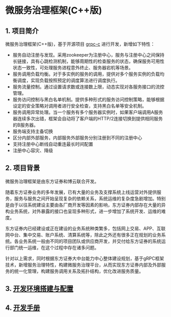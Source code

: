 # 微服务治理框架(C++版)

## 1. 项目简介

微服务治理框架(C++版)，基于开源项目 [grpc-c](https://github.com/grpc/grpc) 进行开发，新增如下特性：

- 服务自动注册与发现。采用zookeeper为注册中心，服务与注册中心之间保持长链接，具有心跳检测机制，能够周期性的检查服务的状态，确保服务可用性状态一致性，可处理服务进程意外终止、服务器宕机等场景。
- 服务调用负载均衡。对于多实例的服务的调用，提供对多个服务实例的负载均衡调度，实现负载按照预定的调度算法进行调度执行。
- 服务流量控制。通过设置请求数或连接数上限，动态实现对各服务接口的流控管理。
- 服务访问控制与黑白名单机制。提供多种形式的服务访问控制策略，能够根据设定的安全策略对调用者进行安全检查，支持黑白名单等安全机制。
- 服务调用异常处理。当一个服务有多个服务器实例时，如果客户端调用A服务器连续多次出错，框架会自动将了客户端的HTTP/2连接切换到提供相同服务的B服务器。
- 服务端支持主备切换
- 区分内部外部服务，内部服务外部服务分别注册到不同的注册中心
- 支持注册中心断线自动重连最长时间配置
- 注册中心容灾、降级

## 2. 项目背景

微服务治理框架是由东方证券和博云联合开发。

随着东方证券业务的多年发展，已有大量的业务及支撑系统上线运营对外提供服务，服务与服务之间开始呈现复杂的依赖关系，系统运维的复杂度急剧增加。特别是由于以往系统建设主要由各厂商开发等因素的影响，东方证券内部存在大量的异构业务系统，对外暴露的接口也呈现多种形式，进一步增加了系统开发、运维的难度。

东方证券内已经建设或正在建设的业务系统种类繁多，包括网上交易、APP、互联网中台、集中交易、账户系统、清算系统等，除此之外还有很多正在规划的业务系统。各业务系统一般由不同的项目团队或供应商开发，并交付给东方证券的系统运行部门统一运维，在这个过程中存在诸多问题。

针对以上需求，同时根据东方证券大中台能力中心整体建设规划，基于gRPC框架技术，新增服务治理特性，构建微服务治理平台，从而实现东方证券内部及外部服务的统一化管理，构建服务调用关系及拓扑结构，优化改进服务质量。

## 3. [开发环境搭建与配置](./docs/微服务治理框架(C%2B%2B版)开发环境搭建与配置Windows版.md)

## 4. [开发手册](./docs/微服务治理框架(C%2B%2B版)开发手册Windows版.md)
